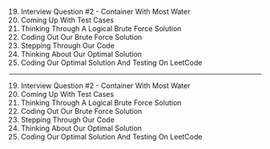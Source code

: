 19. Interview Question #2 - Container With Most Water
20. Coming Up With Test Cases
21. Thinking Through A Logical Brute Force Solution
22. Coding Out Our Brute Force Solution
23. Stepping Through Our Code
24. Thinking About Our Optimal Solution
25. Coding Our Optimal Solution And Testing On LeetCode

---

19. Interview Question #2 - Container With Most Water
20. Coming Up With Test Cases
21. Thinking Through A Logical Brute Force Solution
22. Coding Out Our Brute Force Solution
23. Stepping Through Our Code
24. Thinking About Our Optimal Solution
25. Coding Our Optimal Solution And Testing On LeetCode
